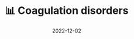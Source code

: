 ---
title: 📊 Coagulation disorders
date: '2022-12-02'
type: docs
weight: 803
commentable: true
_build:
  render: always
  list: never
show_breadcrumb: true
---